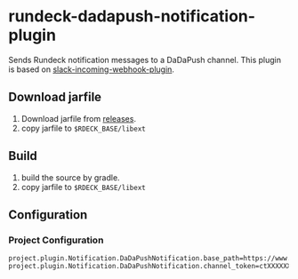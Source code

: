 # rundeck-dadapush-notification-plugin

Sends Rundeck notification messages to a DaDaPush channel. This plugin is based on [slack-incoming-webhook-plugin](https://github.com/rundeck-plugins/slack-incoming-webhook-plugin).

## Download jarfile

1. Download jarfile from [releases](https://github.com/dadapush/rundeck-dadapush-notification-plugin/releases).
2. copy jarfile to `$RDECK_BASE/libext`

## Build

1. build the source by gradle.
2. copy jarfile to `$RDECK_BASE/libext`


## Configuration

### Project Configuration
```
project.plugin.Notification.DaDaPushNotification.base_path=https://www.dadapush.com
project.plugin.Notification.DaDaPushNotification.channel_token=ctXXXXXXXXXXXXXXXXXX
```
